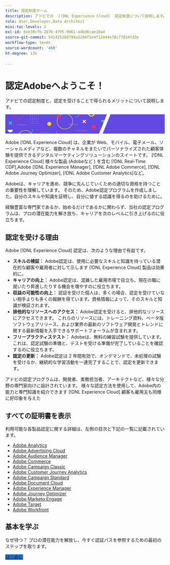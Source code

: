 ```yaml
---
title: 認定制度ホーム
description: アドビでの  [!DNL Experience Cloud]  認定制度について説明します。認定取得によって実現できることを確認してください。
role: User,Developer,Data Architect
mini-toc-levels: 1
exl-id: 6ee30cfb-2b7b-4795-9061-adbd6cae18a4
source-git-commit: 54141526d798a3204f5e4f12444e78c77814fd3e
workflow-type: tm+mt
source-wordcount: '460'
ht-degree: 13%

---
```


# 認定Adobeへようこそ！

アドビでの認定制度と、認定を受けることで得られるメリットについて説明します。

![バナー](/help/certifications/assets/home_banner_smallwide.png)

Adobe [!DNL Experience Cloud] は、企業が Web、モバイル、電子メール、ソーシャルメディアなど、複数のチャネルをまたいでパーソナライズされた顧客体験を提供できるデジタルマーケティングソリューションのスイートです。 [!DNL Experience Cloud] 様々な製品 (Adobeなど ) を含む [!DNL Real-Time CDP],Adobe [!DNL Experience Manager], [!DNL Adobe Commerce], [!DNL Adobe Journey Optimizer], [!DNL Adobe Customer Analytics]など。

Adobeは、キャリアを進め、競争に先んじていくための適切な資格を持つことの重要性を理解しています。 そのため、Adobe認定プログラムを作成しました。自分のスキルや知識を証明し、自分に値する認識を得るのを助けるために。

経験豊富な専門家であるか、始めるだけであるかに関わらず、当社の認定プログラムは、プロの潜在能力を解き放ち、キャリアを次のレベルに引き上げるのに役立ちます。

## 認定を受ける理由

Adobe [!DNL Experience Cloud] 認定は、次のような理由で有益です。

* **スキルの検証：** Adobe認定は、使用に必要なスキルと知識を持っている潜在的な顧客や雇用者に対して示します [!DNL Experience Cloud] 製品は効果的に。
* **キャリアの向上：** Adobe認定は、混雑した雇用市場で目立ち、現在の職に就いたり昇進したりする機会を増やすのに役立ちます。
* **収益の可能性の向上：** 認証を受けた個人は、多くの場合、認定を受けていない相手よりも多くの報酬を得ています。資格情報によって、そのスキルと知識が検証されます。
* **排他的なリソースへのアクセス：** Adobe認定を受けると、排他的なリソースにアクセスできます。 これらのリソースには、トレーニング資料、ベータ版ソフトウェアリリース、および業界の最新のソフトウェア開発とトレンドに関する最新情報を入手できるサポートフォーラムが含まれます。
* **フリープラクティステスト：** Adobeは、無料の練習試験を提供しています。これは、認定試験の準備と、テストを受ける準備が完了していることを確認するのに役立ちます。
* **認定の更新：** Adobe認定は 2 年間有効で、オンデマンドで、未処理の試験を受けるか、継続的な学習活動を一連完了することで、認定を更新できます。

アドビの認定プログラムは、開発者、実務担当者、アーキテクトなど、様々な分野の専門家向けに設計されています。 様々な認定方法を使用して、Adobe内の能力と専門知識を紹介できます [!DNL Experience Cloud] 顧客も雇用主も同様に好印象を与えた

## すべての証明書を表示

利用可能な各製品認定に関する詳細は、左側の目次と下記の一覧に記載されています。

* [Adobe Analytics](/help/certifications/aa/aa-overview.md)
* [Adobe Advertising Cloud](/help/certifications/aac/aac-overview.md)
* [Adobe Audience Manager](/help/certifications/aam/aam-overview.md)
* [Adobe Commerce](/help/certifications/ac/ac-overview.md)
* [Adobe Campaign Classic](/help/certifications/acc/acc-overview.md)
* [Adobe Customer Journey Analytics](/help/certifications/acja/acja-overview.md)
* [Adobe Campaign Standard](/help/certifications/acs/acs-overview.md)
* [Adobe Document Cloud](/help/certifications/adc/adc-overview.md)
* [Adobe Experience Manager](/help/certifications/aem/aem-overview.md)
* [Adobe Journey Optimizer](/help/certifications/ajo/ajo-overview.md)
* [Adobe Marketo Engage](/help/certifications/ame/ame-overview.md)
* [Adobe Target](/help/certifications/at/at-overview.md)
* [Adobe Workfront](/help/certifications/aw/aw-overview.md)


## 基本を学ぶ

なぜ待つ？ プロの潜在能力を解放し、今すぐ認証パスを参照するための最初のステップを取ります。

<a href="https://experienceleague.adobe.com/docs/certification/certification/getting-started.html" target="_blank" class="spectrum-Button spectrum-Button--fill spectrum-Button--accent spectrum-Button--sizeM is-margin-bottom-big-big at-element-click-tracking" style="background-color:#1473E6"><span class="spectrum-Button-label has-no-wrap">はじめに</span></a>
